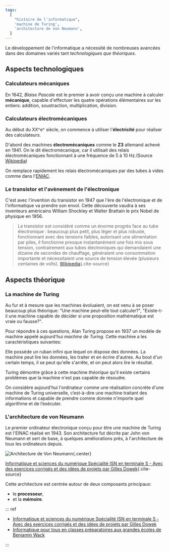```yaml
---
tags:
  [
    "histoire de l'informatique",
    'machine de Turing',
    'architecture de von Neumann',
  ]
---
```


Le développement de l'informatique a nécessité de nombreuses avancées dans des domaines variés tant
*technologiques que théoriques*.


## Aspects technologiques

### Calculateurs mécaniques

En 1642, _Blaise Pascale_ est le premier à avoir conçu une machine à calculer **mécanique**,
capable d'effectuer les quatre opérations élémentaires sur les entiers: addition, soustraction,
multiplication, division.

<wc-wikimage title="Arts_et_Metiers_Pascaline_dsc03869.jpg" caption="La pascaline créée par Blaise Pascal en 1652.">
</wc-wikimage>

### Calculateurs électromécaniques

Au début du XX^e^ siècle, on commence à utiliser l'**électricité** pour réaliser des calculateurs.

D'abord des machines **électromécaniques** comme le **Z3** allemand achevé en 1941. On le dit
électromécanique, car il utilisait des relais électromécaniques fonctionnant à une fréquence de 5 à
10 Hz.(Source [Wikipedia](https://fr.wikipedia.org/wiki/Zuse_3))

<wc-wikimage title="Z3_Deutsches_Museum.JPG"></wc-wikimage>

On remplace rapidement les relais électromécaniques par des tubes à vides comme dans
l'[ENIAC](https://fr.wikipedia.org/wiki/ENIAC).

<wc-wikimage title="ENIAC-changing_a_tube.jpg"></wc-wikimage>

### Le transistor et l'avènement de l'électronique

<wc-wikimage class="half right" title="Transistorer_(cropped).jpg" caption="Le transistor est un composant à trois bornes."></wc-wikimage>
C'est avec l'invention du transistor en 1947 que l'ère de l'électronique et de
l'informatique va prendre son envol. Cette découverte vaudra à ses inventeurs américains William
Shockley et Walter Brattain le prix Nobel de physique en 1956.


> Le transistor est considéré comme un énorme progrès face au tube électronique : beaucoup plus
> petit, plus léger et plus robuste, fonctionnant avec des tensions faibles, autorisant une
> alimentation par piles, il fonctionne presque instantanément une fois mis sous tension,
> contrairement aux tubes électroniques qui demandaient une dizaine de secondes de chauffage,
> généraient une consommation importante et nécessitaient une source de tension élevée (plusieurs
> centaines de volts).
> [Wikipedia](https://fr.wikipedia.org/wiki/Transistor#Historique){.cite-source}


## Aspects théorique

### La machine de Turing

Au fur et à mesure que les machines évoluaient, on est venu à se poser beaucoup plus théorique: "Une machine peut-elle tout calculer?", "Existe-t-il une machine capable de décider si une proposition mathématique est vraie ou fausse?".

Pour répondre à ces questions, Alan Turing propose en 1937 un modèle de machine appelé aujourd'hui _machine de Turing_. Cette machine a les caractéristiques suivantes:

Elle possède un ruban infini que lequel on dispose des données. La machine peut lire les données, les traiter et en écrire d'autres. Au bout d'un certain temps, il se peut qu'elle s'arrête, et on peut alors lire le résultat.

Turing démontre grâce à cette machine _théorique_ qu'il existe certains problèmes que la machine n'est pas capable de résoudre.

On considère aujourd'hui l'ordinateur comme une réalisation concrète d'une machine de Turing universelle, c’est-à-dire une machine traitant des informations et capable de prendre comme donnée n'importe quel algorithme et de l’exécuter.

### L'architecture de von Neumann

Le premier ordinateur électronique conçu pour être une machine de Turing est l'EINAC réalisé en 1943. Son architecture fut décrite par John von Neumann et sert de base, à quelques améliorations près, à l'architecture de tous les ordinateurs depuis.

![Architecture de Von Neumann](./images/archi-von-neumann.png){.center}

[Informatique et sciences du numérique Spécialité ISN en terminale S - Avec des exercices corrigés et des idées de projets par Gilles Dowek](http://www.editions-eyrolles.com/Livre/9782212135435/){.cite-source}

Cette architecture est centrée autour de deux composants principaux:

- le **processeur**,
- et la **mémoire**.


::: ref

- [Informatique et sciences du numérique Spécialité ISN en terminale S - Avec des exercices corrigés et des idées de projets par Gilles Dowek](http://www.editions-eyrolles.com/Livre/9782212135435/)
- [Informatique pour tous en classes préparatoires aux grandes écoles de Benjamin Wack](http://www.editions-eyrolles.com/Livre/9782212137002/informatique-pour-tous-en-classes-preparatoires-aux-grandes-ecoles)

:::
